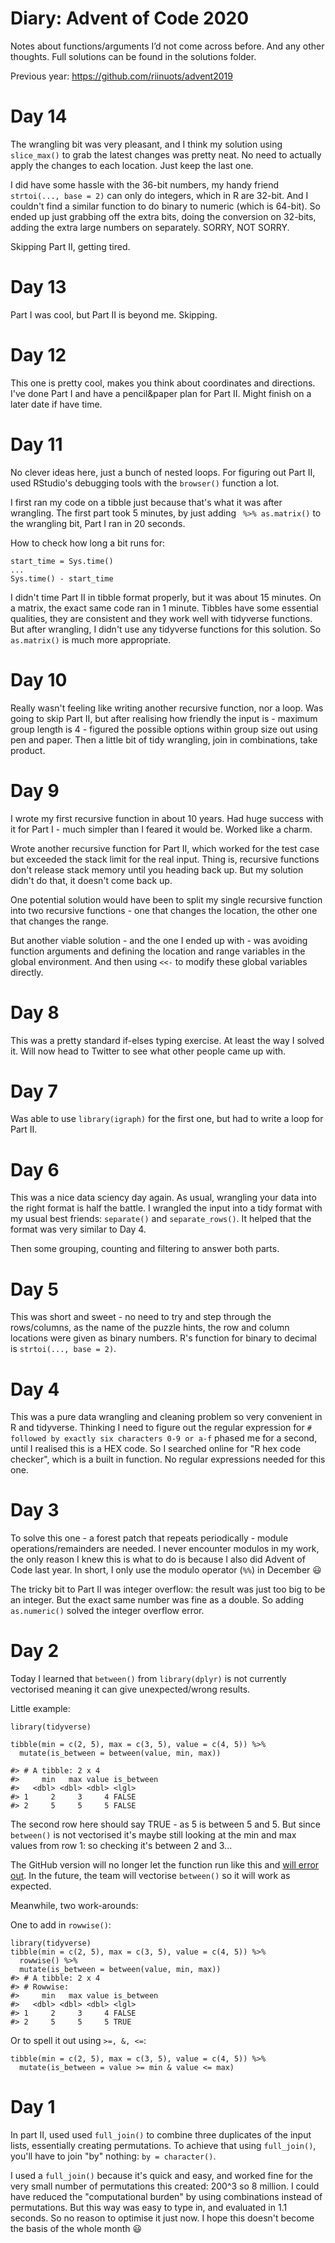 Diary: Advent of Code 2020
================
  
Notes about functions/arguments I’d not come across before. And any
other thoughts. Full solutions can be found in the solutions folder.

Previous year: https://github.com/riinuots/advent2019

# Day 14

The wrangling bit was very pleasant, and I think my solution using `slice_max()` to grab the latest changes was pretty neat. No need to actually apply the changes to each location. Just keep the last one.

I did have some hassle with the 36-bit numbers, my handy friend `strtoi(..., base = 2)` can only do integers, which in R are 32-bit. And I couldn't find a similar function to do binary to numeric (which is 64-bit). So ended up just grabbing off the extra bits, doing the conversion on 32-bits, adding the extra large numbers on separately. SORRY, NOT SORRY.

Skipping Part II, getting tired. 

# Day 13

Part I was cool, but Part II is beyond me. Skipping.

# Day 12

This one is pretty cool, makes you think about coordinates and directions. I've done Part I and have a pencil&paper plan for Part II. Might finish on a later date if have time.

# Day 11

No clever ideas here, just a bunch of nested loops. For figuring out Part II, used RStudio's debugging tools with the `browser()` function a lot.

I first ran my code on a tibble just because that's what it was after wrangling. The first part took 5 minutes, by just adding ` %>% as.matrix()` to the wrangling bit, Part I ran in 20 seconds. 

How to check how long a bit runs for:
```
start_time = Sys.time()
...
Sys.time() - start_time
```

I didn't time Part II in tibble format properly, but it was about 15 minutes. On a matrix, the exact same code ran in 1 minute. Tibbles have some essential qualities, they are consistent and they work well with tidyverse functions. But after wrangling, I didn't use any tidyverse functions for this solution. So `as.matrix()` is much more appropriate.

# Day 10 

Really wasn't feeling like writing another recursive function, nor a loop. Was going to skip Part II, but after realising how friendly the input is - maximum group length is 4 - figured the possible options within group size out using pen and paper. Then a little bit of tidy wrangling, join in combinations, take product.

# Day 9

I wrote my first recursive function in about 10 years. Had huge success with it for Part I - much simpler than I feared it would be. Worked like a charm.

Wrote another recursive function for Part II, which worked for the test case but exceeded the stack limit for the real input. Thing is, recursive functions don't release stack memory until you heading back up. But my solution didn't do that, it doesn't come back up. 

One potential solution would have been to split my single recursive function into two recursive functions - one that changes the location, the other one that changes the range.

But another viable solution - and the one I ended up with - was avoiding function arguments and defining the location and range variables in the global environment. And then using `<<-` to modify these global variables directly.


# Day 8

This was a pretty standard if-elses typing exercise. At least the way I solved it. Will now head to Twitter to see what other people came up with.

# Day 7

Was able to use `library(igraph)` for the first one, but had to write a loop for Part II.

# Day 6

This was a nice data sciency day again. As usual, wrangling your data into the right format is half the battle. I wrangled the input into a tidy format with my usual best friends: `separate()` and `separate_rows()`. It helped that the format was very similar to Day 4.

Then some grouping, counting and filtering to answer both parts.

# Day 5

This was short and sweet - no need to try and step through the rows/columns, as the name of the puzzle hints, the row and column locations were given as binary numbers. R's function for binary to decimal is `strtoi(..., base = 2)`.

# Day 4

This was a pure data wrangling and cleaning problem so very convenient in R and tidyverse. Thinking I need to figure out the regular expression for `# followed by exactly six characters 0-9 or a-f` phased me for a second, until I realised this is a HEX code. So I searched online for "R hex code checker", which is a built in function. No regular expressions needed for this one.

# Day 3

To solve this one - a forest patch that repeats periodically - module operations/remainders are needed. I never encounter modulos in my work, the only reason I knew this is what to do is because I also did Advent of Code last year. In short, I only use the modulo operator (`%%`) in December :smiley:

The tricky bit to Part II was integer overflow: the result was just too big to be an integer. But the exact same number was fine as a double. So adding `as.numeric()` solved the integer overflow error.

# Day 2 

Today I learned that `between()` from `library(dplyr)` is not currently vectorised meaning it can give unexpected/wrong results.

Little example:
```
library(tidyverse)

tibble(min = c(2, 5), max = c(3, 5), value = c(4, 5)) %>% 
  mutate(is_between = between(value, min, max))
  
#> # A tibble: 2 x 4
#>     min   max value is_between
#>   <dbl> <dbl> <dbl> <lgl>     
#> 1     2     3     4 FALSE     
#> 2     5     5     5 FALSE
```

The second row here should say TRUE - as 5 is between 5 and 5. But since `between()` is not vectorised it's maybe still looking at the min and max values from row 1: so checking it's between 2 and 3...

The GitHub version will no longer let the function run like this and [will error out](https://github.com/tidyverse/dplyr/pull/5501). In the future, the team will vectorise `between()` so it will work as expected.

Meanwhile, two work-arounds:

One to add in `rowwise()`:
```
library(tidyverse)
tibble(min = c(2, 5), max = c(3, 5), value = c(4, 5)) %>% 
  rowwise() %>% 
  mutate(is_between = between(value, min, max))
#> # A tibble: 2 x 4
#> # Rowwise: 
#>     min   max value is_between
#>   <dbl> <dbl> <dbl> <lgl>     
#> 1     2     3     4 FALSE     
#> 2     5     5     5 TRUE
```

Or to spell it out using `>=, &, <=`:
```
tibble(min = c(2, 5), max = c(3, 5), value = c(4, 5)) %>% 
  mutate(is_between = value >= min & value <= max)
```


# Day 1

In part II, used used `full_join()` to combine three duplicates of the input lists, essentially creating permutations. To achieve that using `full_join()`, you'll have to join "by" nothing: `by = character()`.

I used a `full_join()` because it's quick and easy, and worked fine for the very small number of permutations this created: 200^3 so 8 million. I could have reduced the "computational burden" by using combinations instead of permutations. But this way was easy to type in, and evaluated in 1.1 seconds. So no reason to optimise it just now. I hope this doesn't become the basis of the whole month :smiley:
